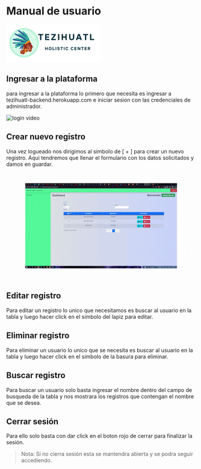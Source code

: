 # Manual de usuario

![](https://raw.githubusercontent.com/JosafatJimenezB/TezihuatlPage/main/images/logo.png)


## Ingresar a la plataforma

para ingresar a la plataforma lo primero que necesita es ingresar a tezihuatl-backend.herokuapp.com e iniciar sesion con las credenciales de administrador.

![login video](https://raw.githubusercontent.com/JosafatJimenezB/assets-paginas/main/login.gif)


## Crear nuevo registro

Una vez logueado nos dirigimos al simbolo de [ + ] para crear un nuevo registro.
Aqui tendremos que llenar el formulario con los datos solicitados y damos en guardar.

![nuevo registro](https://raw.githubusercontent.com/JosafatJimenezB/assets-paginas/main/registro.gif)


## Editar registro

Para editar un registro lo unico que necesitamos es buscar al usuario en la tabla y luego hacer click en el simbolo del lapiz para editar.


## Eliminar registro

Para eliminar un usuario lo unico que se necesita es buscar al usuario en la tabla y luego hacer click en el simbolo de la basura para eliminar.

## Buscar registro
Para buscar un usuario solo basta ingresar el nombre dentro del campo de busqueda de la tabla y nos mostrara los registros que contengan el nombre que se desea.


## Cerrar sesión

Para ello solo basta con dar click en el boton rojo de cerrar para finalizar la sesión.

> Nota: Si no cierra sesión esta se mantendra abierta y se podra seguir accediendo.



